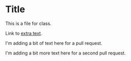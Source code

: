 # Title

This is a file for class.

Link to <a href="https://sarepal.github.io/gitty/extra.txt">extra text</a>.

I'm adding a bit of text here for a pull request.

I'm adding a bit more text here for a second pull request. 
